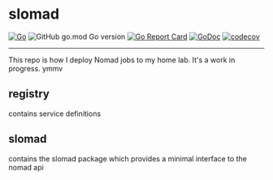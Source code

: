 # slomad

[![Go](https://github.com/ecshreve/slomad/actions/workflows/go.yml/badge.svg)](https://github.com/ecshreve/slomad/actions/workflows/go.yml)
![GitHub go.mod Go version](https://img.shields.io/github/go-mod/go-version/ecshreve/slomad)
[![Go Report Card](https://goreportcard.com/badge/github.com/ecshreve/slomad)](https://goreportcard.com/report/github.com/ecshreve/slomad)
[![GoDoc](https://godoc.org/github.com/ecshreve/slomad?status.svg)](https://godoc.org/github.com/ecshreve/slomad)
[![codecov](https://codecov.io/gh/ecshreve/slomad/branch/main/graph/badge.svg)](https://codecov.io/gh/ecshreve/slomad)

---

This repo is how I deploy Nomad jobs to my home lab. It's a work in progress. ymmv


## registry

contains service definitions

## slomad

contains the slomad package which provides a minimal interface to the nomad api
